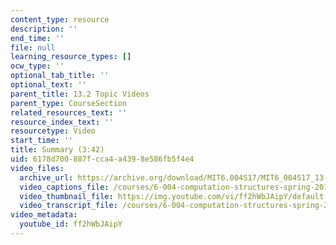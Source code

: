 ```yaml
---
content_type: resource
description: ''
end_time: ''
file: null
learning_resource_types: []
ocw_type: ''
optional_tab_title: ''
optional_text: ''
parent_title: 13.2 Topic Videos
parent_type: CourseSection
related_resources_text: ''
resource_index_text: ''
resourcetype: Video
start_time: ''
title: Summary (3:42)
uid: 6178d700-887f-cca4-a439-8e586fb5f4e4
video_files:
  archive_url: https://archive.org/download/MIT6.004S17/MIT6_004S17_13-02-06_300k.mp4
  video_captions_file: /courses/6-004-computation-structures-spring-2017/c1eb1ea3f99d51dfb620e093fadf68b4_ff2hWbJAipY.vtt
  video_thumbnail_file: https://img.youtube.com/vi/ff2hWbJAipY/default.jpg
  video_transcript_file: /courses/6-004-computation-structures-spring-2017/93e90606bbf050d1924db54b7c5cceb5_ff2hWbJAipY.pdf
video_metadata:
  youtube_id: ff2hWbJAipY
---
```

